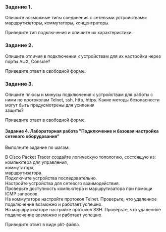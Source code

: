 ### Задание 1.
Опишите возможные типы соединения с сетевыми устройствами: маршрутизаторы, коммутаторы, концентраторы.

Приведите тип подключения и опишите их характеристики.

### Задание 2.
Опишите отличия в подключении к устройствам для их настройки через порты AUX, Console?

Приведите ответ в свободной форме.

### Задание 3.
Опишите плюсы и минусы подключения к устройствам для работы с ними по протоколам Telnet, ssh, http, https. Какие методы безопасности могут быть предусмотрены для усиления <br>защиты?

Приведите ответ в свободной форме.

#### Задание 4. Лабораторная работа "Подключение и базовая настройка сетевого оборудования"
Выполните задание по шагам:

<p>В Cisco Packet Tracer cоздайте логическую топологию, состоящую из:</br>
компьютера для управления,</br>
коммутатора,</br>
маршрутизатора.</br>
Подключите устройства последовательно.</br>
Настройте устройства для сетевого взаимодействия.</br>
Проверьте доступность компьютера и маршрутизатора при помощи ICMP запросов.</br>
На коммутаторе настройте протокол Telnet. Проверьте, что удаленное подключение возможно и работает успешно.</br>
На маршрутизаторе настройте протокол SSH. Проверьте, что удаленное подключение возможно и работает успешно.</p>
Приведите ответ в виде pkt-файла.